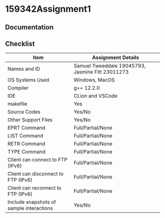 # 159342Assignment1 
## Documentation

## Checklist
|      Item                                |     Assignment Details |
| -----------------------------------------|  -----------------  |
| Names and ID                             | Samuel Tweeddale 19045793, Jasmine Fitt 23011273 | 
| OS Systems Used                          | Windows, MacOS | 
| Compiler                                 | g++ 12.2.0 | 
| IDE                                      |  CLion and VSCode |
| makefile                                 | Yes |
| Source Codes                             | Yes/No |
| Other Support Files                      | Yes/No |
| EPRT Command                             | Full/Partial/None |
| LIST Command                             | Full/Partial/None | 
| RETR Command                             | Full/Partial/None | 
| TYPE Command                             | Full/Partial/None | 
| Client can connect to FTP (IPv6)         | Full/Partial/None | 
| Client can disconnect to FTP (IPv6)      | Full/Partial/None | 
| Client can reconnect to FTP (IPv6)       | Full/Partial/None | 
| Include snapshots of sample interactions | Yes/No |

